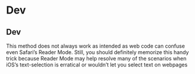 # Dev
## Dev
This method does not always work as intended as web code can confuse even Safari’s Reader Mode. Still, you should definitely memorize this handy trick because Reader Mode may help resolve many of the scenarios when iOS’s text-selection is erratical or wouldn’t let you select text on webpages